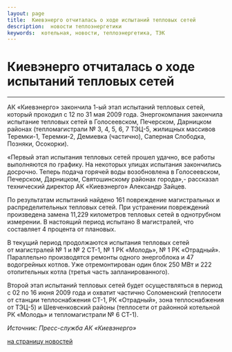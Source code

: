 ```yaml
---
layout: page
title:  Киевэнерго отчиталась о ходе испытаний тепловых сетей
description:  новости теплоэнергетики
keywords:  котельная, новости, теплоэнергетика, ТЭК
---
```


# Киевэнерго отчиталась о ходе испытаний тепловых сетей

****

АК «Киевэнерго» закончила 1-ый этап испытаний тепловых сетей, который проходил
с 12 по 31 мая 2009 года. Энергокомпания закончила испытание тепловых сетей в
Голосеевском, Печерском, Дарницком районах (тепломагистрали № 3, 4, 5, 6, 7
ТЭЦ-5, жилищных массивов Теремки-1, Теремки-2, Демиевка (частично), Саперная
Слободка, Позняки, Осокорки).

«Первый этап испытания тепловых сетей прошел удачно, все работы выполняются по
графику. На некоторых улицах испытания закончились досрочно. Теперь подача
горячей воды возобновлена в Голосеевском, Печерском, Дарницком, Святошинскому
районах города»,- рассказал технический директор АК «Киевэнерго» Александр
Зайцев.

По результатам испытаний найдено 161 повреждение магистральных и
распределительных тепловых сетей. При устранении повреждений произведена
замена 11,229 километров тепловых сетей в однотрубном измерении. В настоящий
период испытано 8 магистралей, что составляет 4 процента от плановых.

В текущий период продолжаются испытания тепловых сетей от магистралей № 1 и №
2 СТ-1, № 1 РК «Молодь», № 1 РК «Отрадный». Параллельно производятся ремонты
одного энергоблока и 47 водогрейных котлов. Уже отремонтирован один блок 250
МВт и 222 отопительных котла (третья часть запланированного).

Второй этап испытаний тепловых сетей будет осуществляться в период с 02 по 16
июня 2009 года и охватит частично Соломенский (теплосети от станции
теплоснабжения СТ-1, РК «Отрадный», зона теплоснабжения от ТЭЦ-5) и
Шевченковский районы (теплосети от районной котельной РК «Молодь» и
тепломагистрали № 6 СТ-1).

_Источник: Пресс-служба АК «Киевэнерго»_

[на страницу новостей](/news.shtml)

